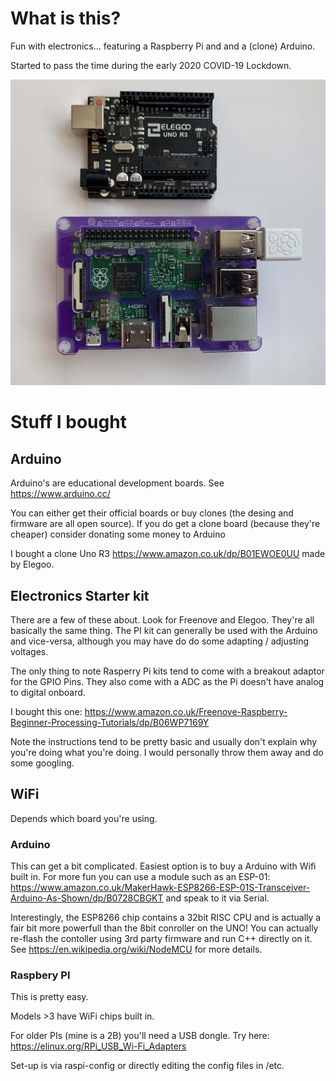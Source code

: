 # What is this?

Fun with electronics... featuring a Raspberry Pi and and a (clone) Arduino.

Started to pass the time during the early 2020 COVID-19 Lockdown.

<img src="Boards.jpg">

# Stuff I bought

## Arduino

Arduino's are educational development boards. See https://www.arduino.cc/

You can either get their official boards or buy clones (the desing and firmware are all open source). If you do get a clone board (because they're cheaper) consider donating some money to Arduino 

I bought a clone Uno R3 https://www.amazon.co.uk/dp/B01EWOE0UU made by Elegoo. 

## Electronics Starter kit

There are a few of these about. Look for Freenove and Elegoo. They're all basically the same thing. The PI kit can generally be used with the Arduino and vice-versa, although you may have do do some adapting / adjusting voltages.

The only thing to note Rasperry Pi kits tend to come with a breakout adaptor for the GPIO Pins. They also come with a ADC as the Pi doesn't have analog to digital onboard.

I bought this one: https://www.amazon.co.uk/Freenove-Raspberry-Beginner-Processing-Tutorials/dp/B06WP7169Y

Note the instructions tend to be pretty basic and usually don't explain why you're doing what you're doing. I would personally throw them away and do some googling.

## WiFi

Depends which board you're using.

### Arduino

This can get a bit complicated. Easiest option is to buy a Arduino with Wifi built in. For more fun you can use a module such as an ESP-01: https://www.amazon.co.uk/MakerHawk-ESP8266-ESP-01S-Transceiver-Arduino-As-Shown/dp/B0728CBGKT and speak to it via Serial.

Interestingly, the ESP8266 chip contains a 32bit RISC CPU and is actually a fair bit more powerfull than the 8bit conroller on the UNO! You can actually re-flash the contoller using 3rd party firmware and run C++ directly on it. See https://en.wikipedia.org/wiki/NodeMCU for more details.

### Raspbery PI

This is pretty easy.

Models >3 have WiFi chips built in.

For older PIs (mine is a 2B) you'll need a USB dongle. Try here: https://elinux.org/RPi_USB_Wi-Fi_Adapters

Set-up is via raspi-config or directly editing the config files in /etc.
